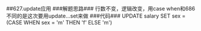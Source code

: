 ##627.update应用
###解题思路###
行数不变，逻辑改变，用case when和686不同的是这次要用update...set来做
###代码###
    UPDATE salary
    SET sex  = (CASE WHEN sex = 'm' 
    THEN  'f' 
    ELSE 'm')
    